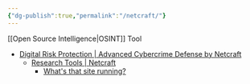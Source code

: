 ```yaml
---
{"dg-publish":true,"permalink":"/netcraft/"}
---
```


[[Open Source Intelligence\|OSINT]] Tool

- [Digital Risk Protection \| Advanced Cybercrime Defense by Netcraft](https://www.netcraft.com)
	- [Research Tools \| Netcraft](https://www.netcraft.com/resources/research-tools)
		- [What's that site running?](https://sitereport.netcraft.com)
